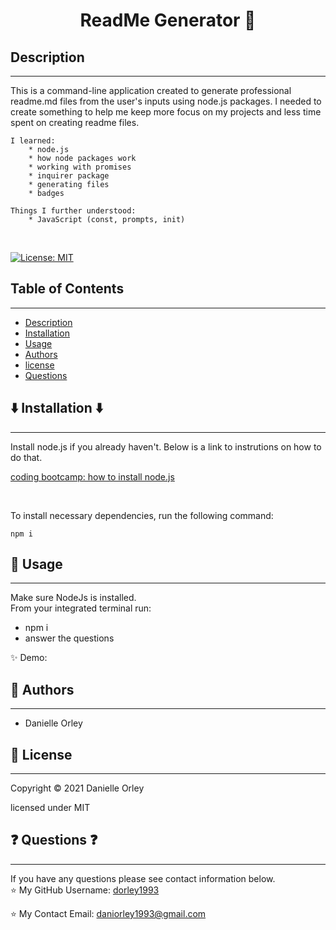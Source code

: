 <h1 align="center">ReadMe Generator 👋</h1> 
 
## Description 
---

This is a command-line application created to generate professional readme.md files from the user's inputs using node.js packages. I needed to create something to help me keep more focus on my projects and less time spent on creating readme files. 

    I learned: 
        * node.js
        * how node packages work
        * working with promises
        * inquirer package
        * generating files
        * badges
    
    Things I further understood:
        * JavaScript (const, prompts, init)

<br>

[![License: MIT](https://img.shields.io/badge/License-MIT-yellow.svg)](https://opensource.org/licenses/MIT)
    

## Table of Contents
---
* [Description](#Description)
* [Installation](#Installation)
* [Usage](#Usage)
* [Authors](#Authors)
* [license](#license)
* [Questions](#Questions)
    
## ⬇️ Installation ⬇️
---
Install node.js if you already haven't. Below is a link to instrutions on how to do that. 

[coding bootcamp: how to install node.js](https://coding-boot-camp.github.io/full-stack/nodejs/how-to-install-nodejs)

<br>

To install necessary dependencies, run the following command: <br>
    
    npm i

## 🚀 Usage 
---
Make sure NodeJs is installed. <br>
From your integrated terminal run: <br>

- npm i
- answer the questions

✨ Demo: 

## 👤 Authors
---
* Danielle Orley

##  📝 License
---
Copyright © 2021 Danielle Orley 

licensed under MIT

## ❓ Questions ❓
---
If you have any questions please see contact information below. <br>
⭐️ My GitHub Username: [dorley1993](http://github.com/dorley1993)
    
⭐️ My Contact Email: daniorley1993@gmail.com
